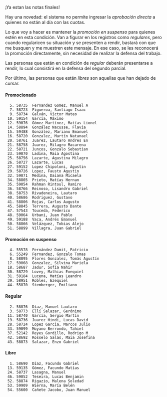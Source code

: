 ¡Ya estan las notas finales!

Hay una novedad: el sistema no permite ingresar la _aprobación directa_ a quienes no están al día con las cuotas.

Lo que voy a hacer es mantener la _promoción en suspenso_ para quienes estén en esta condición. Van a figurar en los registros como _regulares_, pero cuando regularicen su situación y se presenten a rendir, bastará con que me busquen y me muestren este mensaje. En ese caso, se les reconocerá la promoción directamente, sin necesidad de realizar la defensa del trabajo.

Las personas que están en condición de _regular_ deberán presentarse a rendir, lo cual consistirá en la defensa del segundo parcial.

Por último, las personas que están _libres_ son aquellas que han dejado de cursar.

#### Promocionado
```
  5. 58735  Fernandez Gomez, Manuel A
  7. 58723  Figueroa, Santiago Isaac
  9. 58734  Galván, Víctor Mateo
 10. 59154  García, Máximo
 12. 59076  Gómez Martínez, Matías Lionel
 14. 58894  González Nacusse, Flavia
 15. 59488  González, Mariano Emanuel
 16. 58720  Gonzalez, Martín Natanael
 20. 58761  Juarez, Lautaro Andres En
 21. 58758  Juarez, Milagro Macarena
 22. 58721  Juncos, Gonzalo Sebastian
 23. 59070  Ladina, Maia Agostina
 25. 58756  Lazarte, Agustina Milagro
 26. 58727  Lazarte, Lucas
 27. 59152  Lopez Chipoloni, Agustin
 29. 58726  Lopez, Fausto Agustin
 32. 59071  Medina, Daiana Micaela
 34. 58805  Prieto, Matías Hernan
 35. 59054  Rahman Rintoul, Ramiro
 36. 58766  Reinoso, Lisandro Gabriel
 38. 58753  Rivadeneira, Lautaro
 40. 58686  Rodriguez, Gustavo
 41. 58806  Rojas, Carlos Augusto
 45. 58845  Terrera, Augusto Dante
 47. 57543  Touceda, Federico
 48. 59064  Urbani, Juan Pablo
 49. 59188  Vaca, Andrés Emanuel
 50. 58866  Velázquez, Tobias Alejo
 51. 58899  Villagra, Juan Gabriel
```
#### Promoción en suspenso
```
  4. 55578  Fernández Dumit, Patricio
  6. 55249  Fernandez, Gonzalo Tomas
  8. 58895  Flores Gonzalez, Tomás Agustín
 17. 59068  Gonzalez, Silvina Mariela
 18. 58687  Jadur, Sofía Nahir
 30. 58729  Lovey, Mathias Exequiel
 31. 59184  Lucena, Matías Leandro
 39. 58951  Robles, Ezequiel
 44. 55870  Stemberger, Emiliano
```
#### Regular
```
  2. 58876  Díaz, Manuel Lautaro
  3. 58773  Ellí Salazar, Gerónimo
 11. 58740  García, Sergio Martín
 19. 58736  Juarez Hindi, Lucas David
 28. 58724  Lopez Garcia, Marcos Julio
 33. 59099  Moyano Berrondo, Tahiel
 37. 52142  Reyes Gordillo, Rodrigo M
 42. 58692  Rosselo Salas, Maia Josefina
 43. 58873  Salazar, Enzo Gabriel
```
#### Libre
```
  1. 58690  Díaz, Facundo Gabriel
 13. 59135  Gómez, Facundo Matías
 24. 58737  Lasagna, Manuel
 46. 59052  Teseira, Lucas Benjamin
 52. 58874  Rigazio, Malena Soledad
 53. 59909  Wierna, María Belén
 54. 55600  Cañete Jacobo, Juan Manuel
```
